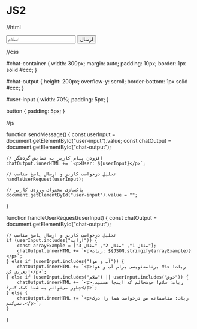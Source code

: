# JS2
//html
<!DOCTYPE html>
<html lang="en">
<head>
    <meta charset="UTF-8">
    <meta name="viewport" content="width=device-width, initial-scale=1.0">
    <title>Web Robot</title>
    <link rel="stylesheet" href="styles.css">
</head>
<body>
    <div id="chat-container">
        <div id="chat-output"></div>
        <input type="text" id="user-input" placeholder="سلام!">
        <button onclick="sendMessage()">ارسال</button>
    </div>
    <script src="script.js"></script>
</body>
</html>

//css

#chat-container {
    width: 300px;
    margin: auto;
    padding: 10px;
    border: 1px solid #ccc;
}

#chat-output {
    height: 200px;
    overflow-y: scroll;
    border-bottom: 1px solid #ccc;
}

#user-input {
    width: 70%;
    padding: 5px;
}

button {
    padding: 5px;
}


//js

function sendMessage() {
    const userInput = document.getElementById("user-input").value;
    const chatOutput = document.getElementById("chat-output");

    // افزودن پیام کاربر به نمایش گردشگر
    chatOutput.innerHTML += `<p>User: ${userInput}</p>`;

    // تحلیل درخواست کاربر و ارسال پاسخ مناسب
    handleUserRequest(userInput);

    // پاکسازی محتوای ورودی کاربر
    document.getElementById("user-input").value = "";
}

function handleUserRequest(userInput) {
    const chatOutput = document.getElementById("chat-output");

    // تحلیل درخواست کاربر و ارسال پاسخ مناسب
    if (userInput.includes("آرایه")) {
        const arrayExample = ["مثال 1", "مثال 2", "مثال 3"];
        chatOutput.innerHTML += `<p>ربات: ${JSON.stringify(arrayExample)}</p>`;
    } else if (userInput.includes("آب و هوا")) {
        chatOutput.innerHTML += `<p>ربات: حالا برنامه‌نویسی برام آب و هوا تعریف کن!</p>`;
    } else if (userInput.includes("سلام") || userInput.includes("خوش")) {
        chatOutput.innerHTML += `<p>ربات: سلام! خوشحالم که اینجا هستید. چطور می‌توانم به شما کمک کنم؟</p>`;
    } else {
        chatOutput.innerHTML += `<p>ربات: متاسفانه من درخواست شما را درک نمی‌کنم.</p>`;
    }
}
